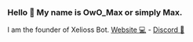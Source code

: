 ### Hello 👋 My name is OwO_Max or simply Max.

I am the founder of Xelioss Bot.
[Website 💻](https://xoliess.ga) - [Discord 💬](https://discord.gg/D9QNw8u)

<!--
**OwOMax/OwOMax** is a ✨ _special_ ✨ repository because its `README.md` (this file) appears on your GitHub profile.

Here are some ideas to get you started:

- 🔭 I’m currently working on ...
- 🌱 I’m currently learning ...
- 👯 I’m looking to collaborate on ...
- 🤔 I’m looking for help with ...
- 💬 Ask me about ...
- 📫 How to reach me: ...
- 😄 Pronouns: ...
- ⚡ Fun fact: ...
-->

